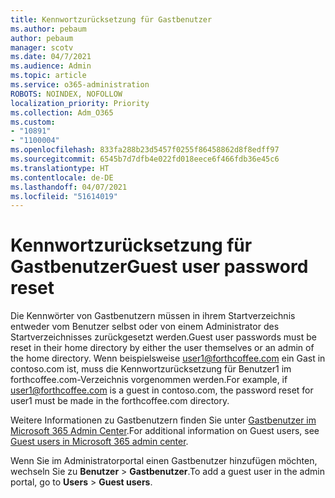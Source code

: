 ```yaml
---
title: Kennwortzurücksetzung für Gastbenutzer
ms.author: pebaum
author: pebaum
manager: scotv
ms.date: 04/7/2021
ms.audience: Admin
ms.topic: article
ms.service: o365-administration
ROBOTS: NOINDEX, NOFOLLOW
localization_priority: Priority
ms.collection: Adm_O365
ms.custom:
- "10891"
- "1100004"
ms.openlocfilehash: 833fa288b23d5457f0255f86458862d8f8edff97
ms.sourcegitcommit: 6545b7d7dfb4e022fd018eece6f466fdb36e45c6
ms.translationtype: HT
ms.contentlocale: de-DE
ms.lasthandoff: 04/07/2021
ms.locfileid: "51614019"
---
```

# <a name="guest-user-password-reset"></a><span data-ttu-id="8621a-102">Kennwortzurücksetzung für Gastbenutzer</span><span class="sxs-lookup"><span data-stu-id="8621a-102">Guest user password reset</span></span>

<span data-ttu-id="8621a-103">Die Kennwörter von Gastbenutzern müssen in ihrem Startverzeichnis entweder vom Benutzer selbst oder von einem Administrator des Startverzeichnisses zurückgesetzt werden.</span><span class="sxs-lookup"><span data-stu-id="8621a-103">Guest user passwords must be reset in their home directory by either the user themselves or an admin of the home directory.</span></span> <span data-ttu-id="8621a-104">Wenn beispielsweise user1@forthcoffee.com ein Gast in contoso.com ist, muss die Kennwortzurücksetzung für Benutzer1 im forthcoffee.com-Verzeichnis vorgenommen werden.</span><span class="sxs-lookup"><span data-stu-id="8621a-104">For example, if user1@forthcoffee.com is a guest in contoso.com, the password reset for user1 must be made in the forthcoffee.com directory.</span></span>

<span data-ttu-id="8621a-105">Weitere Informationen zu Gastbenutzern finden Sie unter [Gastbenutzer im Microsoft 365 Admin Center](https://docs.microsoft.com/microsoft-365/admin/add-users/about-guest-users).</span><span class="sxs-lookup"><span data-stu-id="8621a-105">For additional information on Guest users, see [Guest users in Microsoft 365 admin center](https://docs.microsoft.com/microsoft-365/admin/add-users/about-guest-users).</span></span>

<span data-ttu-id="8621a-106">Wenn Sie im Administratorportal einen Gastbenutzer hinzufügen möchten, wechseln Sie zu **Benutzer** > **Gastbenutzer**.</span><span class="sxs-lookup"><span data-stu-id="8621a-106">To add a guest user in the admin portal, go to **Users** > **Guest users**.</span></span>